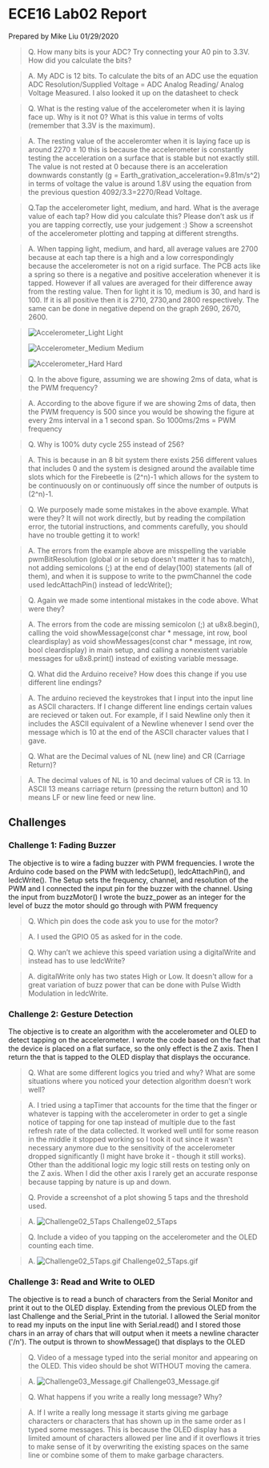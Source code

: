 # ECE16 Lab02 Report
Prepared by Mike Liu
01/29/2020
>Q. How many bits is your ADC? Try connecting your A0 pin to 3.3V. How did you calculate the bits?

>A. My ADC is 12 bits. To calculate the bits of an ADC use the equation ADC Resolution/Supplied Voltage = ADC Analog Reading/ Analog Voltage Measured. I also looked it up on the datasheet to check

>Q. What is the resting value of the accelerometer when it is laying face up. Why is it not 0? What is this value in terms of volts (remember that 3.3V is the maximum).

>A. The resting value of the acceleromter when it is laying face up is around 2270 ± 10 this is because the accelerometer is constantly testing the acceleration on a surface that is stable but not exactly still. The value is not rested at 0 because there is an acceleration downwards constantly (g = Earth_grativation_acceleration=9.81m/s^2) in terms of voltage the value is around 1.8V using the equation from the previous question 4092/3.3=2270/Read Voltage.

>Q.Tap the accelerometer light, medium, and hard. What is the average value of each tap? How did you calculate this? Please don’t ask us if you are tapping correctly, use your judgement :) Show a screenshot of the accelerometer plotting and tapping at different strengths.

>A. When tapping light, medium, and hard, all average values are 2700 because at each tap there is a high and a low correspondingly because the accelerometer is not on a rigid surface. The PCB acts like a spring so there is a negative and positive acceleration whenever it is tapped. However if all values are averaged for their difference away from the resting value. Then for light it is 10, medium is 30, and hard is 100. If it is all positive then it is 2710, 2730,and 2800 respectively. The same can be done in negative depend on the graph 2690, 2670, 2600.

>![Accelerometer_Light](fig/LAB02_IMAGES/Accelerometer_Light.png)
>Light
>
>![Accelerometer_Medium](fig/LAB02_IMAGES/Accelerometer_Medium.png)
>Medium
>
>![Accelerometer_Hard](fig/LAB02_IMAGES/Accelerometer_Hard.png)
>Hard

>Q. In the above figure, assuming we are showing 2ms of data, what is the PWM frequency?

>A. According to the above figure if we are showing 2ms of data, then the PWM frequency is 500 since you would be showing the figure at every 2ms interval in a 1 second span. So 1000ms/2ms = PWM frequency

>Q. Why is 100% duty cycle 255 instead of 256?

>A. This is because in an 8 bit system there exists 256 different values that includes 0 and the system is designed around the available time slots which for the Firebeetle is (2^n)-1 which allows for the system to be continuously on or continuously off since the number of outputs is (2^n)-1.

>Q. We purposely made some mistakes in the above example.  What were they? It will not work directly, but by reading the compilation error, the tutorial instructions, and comments carefully, you should have no trouble getting it to work!

>A. The errors from the example above are misspelling the variable pwmBitResolution (global or in setup doesn't matter it has to match), not adding semicolons (;) at the end of delay(100) statements (all of them), and when it is suppose to write to the pwmChannel the code used ledcAttachPin() instead of ledcWrite();

>Q. Again we made some intentional mistakes in the code above. What were they?

>A. The errors from the code are missing semicolon (;) at u8x8.begin(), calling the void showMessage(const char * message, int row, bool cleardisplay) as void showMessages(const char * message, int row, bool cleardisplay) in main setup, and calling a nonexistent variable messages for u8x8.print() instead of existing variable message.

>Q. What did the Arduino receive? How does this change if you use different line endings?

>A. The arduino recieved the keystrokes that I input into the input line as ASCII characters. If I change different line endings certain values are recieved or taken out. For example, if I said Newline only then it includes the ASCII equivalent of a Newline whenever I send over the message which is 10 at the end of the ASCII character values that I gave.

>Q. What are the Decimal values of NL (new line) and CR (Carriage Return)?

> A. The decimal values of NL is 10 and decimal values of CR is 13. In ASCII 13 means carriage return (pressing the return button) and 10 means LF or new line feed or new line.

## Challenges

### Challenge 1: Fading Buzzer
The objective is to wire a fading buzzer with PWM frequencies. I wrote the Arduino code based on the PWM with ledcSetup(), ledcAttachPin(), and ledcWrite(). The Setup sets the frequency, channel, and resolution of the PWM and I connected the input pin for the buzzer with the channel. Using the input from buzzMotor() I wrote the  buzz_power as an integer for the level of buzz the motor should go through with PWM frequency

>Q. Which pin does the code ask you to use for the motor?

>A. I used the GPIO 05 as asked for in the code.

>Q. Why can’t we achieve this speed variation using a digitalWrite and instead has to use ledcWrite?

>A. digitalWrite only has two states High or Low. It doesn't allow for a great variation of buzz power that can be done with Pulse Width Modulation in ledcWrite.

### Challenge 2: Gesture Detection
The objective is to create an algorithm with the accelerometer and OLED to detect tapping on the accelerometer. I wrote the code based on the fact that the device is placed on a flat surface, so the only effect is the Z axis.  Then I return the that is tapped to the OLED display that displays the occurance.

>Q. What are some different logics you tried and why? What are some situations where you noticed your detection algorithm doesn’t work well?

>A. I tried using a tapTimer that accounts for the time that the finger or whatever is tapping with the accelerometer in order to get a single notice of tapping for one tap instead of multiple due to the fast refresh rate of the data collected. It worked well until for some reason in the middle it stopped working so I took it out since it wasn't necessary anymore due to the sensitivity of the accelerometer dropped significantly (I might have broke it - though it still works). Other than the additional logic my logic still rests on testing only on the Z axis. When I did the other axis I rarely get an accurate response because tapping by nature is up and down.

>Q. Provide a screenshot of a plot showing 5 taps and the threshold used. 

>A. 
>![Challenge02_5Taps](fig/LAB02_IMAGES/Challenge02_5Taps)
>Challenge02_5Taps

>Q. Include a video of you tapping on the accelerometer and the OLED counting each time. 

>A.
>![Challenge02_5Taps.gif](fig/LAB02_GIFS/Challenge02_5Taps.gif)
>Challenge02_5Taps.gif

### Challenge 3: Read and Write to OLED
The objective is to read a bunch of characters from the Serial Monitor and print it out to the OLED display. Extending from the previous OLED from the last Challenge and the Serial_Print in the tutorial. I allowed the Serial monitor to read my inputs on the input line with Serial.read() and I stored those chars in an array of chars that will output when it meets a newline character ('/n'). The output is thrown to showMessage() that displays to the OLED

>Q. Video of a message typed into the serial monitor and appearing on the OLED. This video should be shot WITHOUT moving the camera. 

>A.
>![Challenge03_Message.gif](fig/LAB02_GIFS/Challenge03_Message.gif)
>Challenge03_Message.gif

>Q. What happens if you write a really long message? Why?

>A. If I write a really long message it starts giving me garbage characters or characters that has shown up in the same order as I typed some messages. This is because the OLED display has a limited amount of characters allowed per line and if it overflows it tries to make sense of it by overwriting the existing spaces on the same line or combine some of them to make garbage characters.
